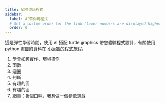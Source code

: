 ```yaml
---
title: AI帶你玩程式
sidebar:
  label: AI帶你玩程式
  # Set a custom order for the link (lower numbers are displayed higher up)
  order: 0
---
```


這是彈性學習時間，使用 AI 搭配 turtle graphics 帶您體驗程式設計，有關使用 python 畫圖的資料在 [小烏龜的程式旅程](./turtle.md)。

1. 學會如何實作、環境操作
2. 函數
3. 迴圈
4. 判斷
5. 有趣的圖
6. 有趣的圖
7. 網頁：換個口味，我想做一個猜歌遊戲

